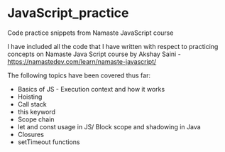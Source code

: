 # JavaScript_practice
Code practice snippets from Namaste JavaScript course

I have included all the code that I have written with respect to practicing concepts on Namaste Java Script course by Akshay Saini - https://namastedev.com/learn/namaste-javascript/

The following topics have been covered thus far:
* Basics of JS - Execution context and how it works
* Hoisting
* Call stack
* this keyword
* Scope chain
* let and const usage in JS/ Block scope and shadowing in Java
* Closures
* setTimeout functions
